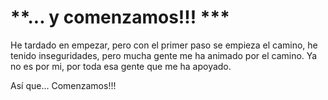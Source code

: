 # **... y comenzamos!!! ***


He tardado en empezar, pero con el primer paso se empieza el camino, he tenido inseguridades, pero mucha gente me ha animado por el camino. 
Ya no es por mi, por toda esa gente que me ha apoyado.



Así que... Comenzamos!!!
